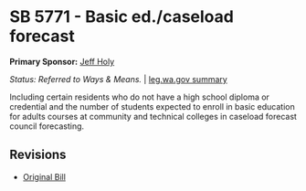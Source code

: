 # SB 5771 - Basic ed./caseload forecast
**Primary Sponsor:** [Jeff Holy](/person/leg/jeff.holy.md)

*Status: Referred to Ways & Means.* | [leg.wa.gov summary](https://app.leg.wa.gov/billsummary?BillNumber=5771&Year=2021)

Including certain residents who do not have a high school diploma or credential and the number of students expected to enroll in basic education for adults courses at community and technical colleges in caseload forecast council forecasting.

## Revisions
* [Original Bill](1/)